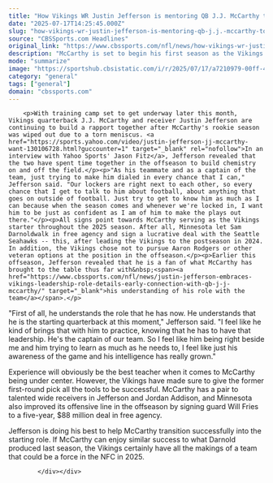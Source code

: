 ```yaml
---
title: "How Vikings WR Justin Jefferson is mentoring QB J.J. McCarthy to be 'as confident as I am' in 2025"
date: "2025-07-17T14:25:45.000Z"
slug: "how-vikings-wr-justin-jefferson-is-mentoring-qb-j.j.-mccarthy-to-be-'as-confident-as-i-am'-in-2025"
source: "CBSSports.com Headlines"
original_link: "https://www.cbssports.com/nfl/news/how-vikings-wr-justin-jefferson-is-mentoring-qb-j-j-mccarthy-to-be-as-confident-as-i-am-in-2025/"
description: "McCarthy is set to begin his first season as the Vikings starting quarterback"
mode: "summarize"
image: "https://sportshub.cbsistatic.com/i/r/2025/07/17/a7210979-00ff-4077-96a9-cdd384826463/thumbnail/1200x675/85ad9457f79d185d37544538ef2ecb82/justin-jefferson-getty.jpg"
category: "general"
tags: ["general"]
domain: "cbssports.com"
---
```

<div id="readability-page-1" class="page"><div>
        
        
                            
                
        <p>With training camp set to get underway later this month, Vikings quarterback J.J. McCarthy and receiver Justin Jefferson are continuing to build a rapport together after McCarthy's rookie season was wiped out due to a torn meniscus. <a href="https://sports.yahoo.com/video/justin-jefferson-jj-mccarthy-want-130106728.html?guccounter=1" target="_blank" rel="nofollow">In an interview with Yahoo Sports' Jason Fitz</a>, Jefferson revealed that the two have spent time together in the offseason to build chemistry on and off the field.</p><p>"As his teammate and as a captain of the team, just trying to make him dialed in every chance that I can," Jefferson said. "Our lockers are right next to each other, so every chance that I get to talk to him about football, about anything that goes on outside of football. Just try to get to know him as much as I can because when the season comes and whenever we're locked in, I want him to be just as confident as I am of him to make the plays out there."</p><p>All signs point towards McCarthy serving as the Vikings starter throughout the 2025 season. After all, Minnesota let Sam Darnoldwalk in free agency and sign a lucrative deal with the Seattle Seahawks -- this, after leading the Vikings to the postseason in 2024. In addition, the Vikings chose not to pursue Aaron Rodgers or other veteran options at the position in the offseason.</p><p>Earlier this offseason, Jefferson revealed that he is a fan of what McCarthy has brought to the table thus far with&nbsp;<span><a href="https://www.cbssports.com/nfl/news/justin-jefferson-embraces-vikings-leadership-role-details-early-connection-with-qb-j-j-mccarthy/" target="_blank">his understanding of his role with the team</a></span>.</p>
        

<p>"First of all, he understands the role that he has now. He understands that he is the starting quarterback at this moment," Jefferson said. "I feel like he kind of brings that with him to practice, knowing that he has to have that leadership. He's the captain of our team. So I feel like him being right beside me and him trying to learn as much as he needs to, I feel like just his awareness of the game and his intelligence has really grown."</p><p>Experience will obviously be the best teacher when it comes to McCarthy being under center. However, the Vikings have made sure to give the former first-round pick all the tools to be successful. McCarthy has a pair to talented wide receivers in Jefferson and Jordan Addison, and Minnesota also improved its offensive line in the offseason by signing guard Will Fries to a five-year, $88 million deal in free agency.</p>
        

<p>Jefferson is doing his best to help McCarthy transition successfully into the starting role. If McCarthy can enjoy similar success to what Darnold produced last season, the Vikings certainly have all the makings of a team that could be a force in the NFC in 2025.</p>


        
            </div></div>